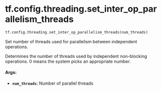 <div itemscope itemtype="http://developers.google.com/ReferenceObject">
<meta itemprop="name" content="tf.config.threading.set_inter_op_parallelism_threads" />
<meta itemprop="path" content="Stable" />
</div>

# tf.config.threading.set_inter_op_parallelism_threads

``` python
tf.config.threading.set_inter_op_parallelism_threads(num_threads)
```

Set number of threads used for parallelism between independent operations.

Determines the number of threads used by independent non-blocking operations.
0 means the system picks an appropriate number.

#### Args:

* <b>`num_threads`</b>: Number of parallel threads